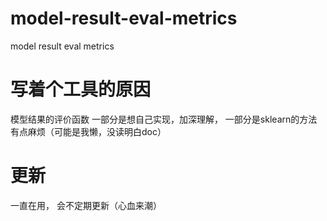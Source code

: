 # model-result-eval-metrics
model result eval metrics

# 写着个工具的原因
模型结果的评价函数 一部分是想自己实现，加深理解， 一部分是sklearn的方法有点麻烦（可能是我懒，没读明白doc）

# 更新
一直在用， 会不定期更新（心血来潮）
